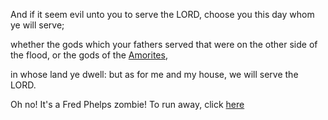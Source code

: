 And if it seem evil unto you to serve the LORD, choose you this day whom ye will serve; 

whether the gods which your fathers served that were on the other side of the flood, or the gods of the [Amorites](http://phoenicia.org/amorites.html), 

in whose land ye dwell: but as for me and my house, we will serve the LORD.

Oh no! It's a Fred Phelps zombie! To run away, click [here](../zombie_invasion/zombies.md)

